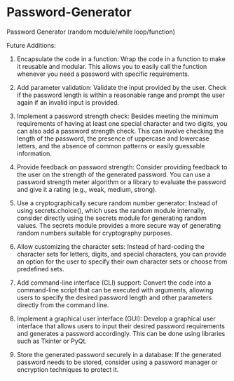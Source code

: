 # Password-Generator
Password Generator (random module/while loop/function)

Future Additions:
1. Encapsulate the code in a function: Wrap the code in a function to make it reusable and modular. This allows you to easily call the function whenever you need a password with specific requirements.

2. Add parameter validation: Validate the input provided by the user. Check if the password length is within a reasonable range and prompt the user again if an invalid input is provided.

3. Implement a password strength check: Besides meeting the minimum requirements of having at least one special character and two digits, you can also add a password strength check. This can involve checking the length of the password, the presence of uppercase and lowercase letters, and the absence of common patterns or easily guessable information.

4. Provide feedback on password strength: Consider providing feedback to the user on the strength of the generated password. You can use a password strength meter algorithm or a library to evaluate the password and give it a rating (e.g., weak, medium, strong).

5. Use a cryptographically secure random number generator: Instead of using secrets.choice(), which uses the random module internally, consider directly using the secrets module for generating random values. The secrets module provides a more secure way of generating random numbers suitable for cryptography purposes.

6. Allow customizing the character sets: Instead of hard-coding the character sets for letters, digits, and special characters, you can provide an option for the user to specify their own character sets or choose from predefined sets.

7. Add command-line interface (CLI) support: Convert the code into a command-line script that can be executed with arguments, allowing users to specify the desired password length and other parameters directly from the command line.

8. Implement a graphical user interface (GUI): Develop a graphical user interface that allows users to input their desired password requirements and generates a password accordingly. This can be done using libraries such as Tkinter or PyQt.

9. Store the generated password securely in a database: If the generated password needs to be stored, consider using a password manager or encryption techniques to protect it.
